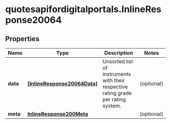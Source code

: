 # quotesapifordigitalportals.InlineResponse20064

## Properties

Name | Type | Description | Notes
------------ | ------------- | ------------- | -------------
**data** | [**[InlineResponse20064Data]**](InlineResponse20064Data.md) | Unsorted list of instruments with their respective rating grade per rating system. | [optional] 
**meta** | [**InlineResponse200Meta**](InlineResponse200Meta.md) |  | [optional] 


